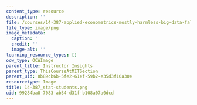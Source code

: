 ```yaml
---
content_type: resource
description: ''
file: /courses/14-387-applied-econometrics-mostly-harmless-big-data-fall-2014/99284ba87083ab34d31fb108a07a0dcd_14-387_stat-students.png
file_type: image/png
image_metadata:
  caption: ''
  credit: ''
  image-alt: ''
learning_resource_types: []
ocw_type: OCWImage
parent_title: Instructor Insights
parent_type: ThisCourseAtMITSection
parent_uid: 0b89cb6b-5fe2-61ef-59b2-e35d3f10a30e
resourcetype: Image
title: 14-387_stat-students.png
uid: 99284ba8-7083-ab34-d31f-b108a07a0dcd
---
```

